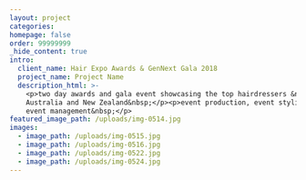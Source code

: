 ```yaml
---
layout: project
categories:
homepage: false
order: 99999999
_hide_content: true
intro:
  client_name: Hair Expo Awards & GenNext Gala 2018
  project_name: Project Name
  description_html: >-
    <p>two day awards and gala event showcasing the top hairdressers &nbsp;in
    Australia and New Zealand&nbsp;</p><p>event production, event styling ,
    event management&nbsp;</p>
featured_image_path: /uploads/img-0514.jpg
images:
  - image_path: /uploads/img-0515.jpg
  - image_path: /uploads/img-0516.jpg
  - image_path: /uploads/img-0522.jpg
  - image_path: /uploads/img-0524.jpg
---
```

